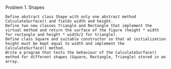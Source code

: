 ﻿Problem 1. Shapes

    Define abstract class Shape with only one abstract method CalculateSurface() and fields width and height.
    Define two new classes Triangle and Rectangle that implement the virtual method and return the surface of the figure (height * width for rectangle and height * width/2 for triangle).
    Define class Square and suitable constructor so that at initialization height must be kept equal to width and implement the CalculateSurface() method.
    Write a program that tests the behaviour of the CalculateSurface() method for different shapes (Square, Rectangle, Triangle) stored in an array.
